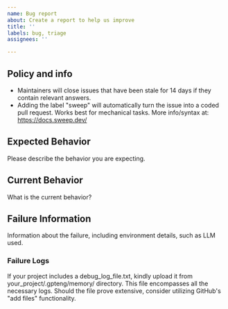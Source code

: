 ```yaml
---
name: Bug report
about: Create a report to help us improve
title: ''
labels: bug, triage
assignees: ''

---
```


## Policy and info
 - Maintainers will close issues that have been stale for 14 days if they contain relevant answers.
 - Adding the label "sweep" will automatically turn the issue into a coded pull request. Works best for mechanical tasks. More info/syntax at: https://docs.sweep.dev/

## Expected Behavior

Please describe the behavior you are expecting.

## Current Behavior

What is the current behavior?

## Failure Information

Information about the failure, including environment details, such as LLM used.

### Failure Logs

If your project includes a debug_log_file.txt, kindly upload it from your_project/.gpteng/memory/ directory. This file encompasses all the necessary logs. Should the file prove extensive, consider utilizing GitHub's "add files" functionality.
